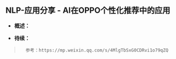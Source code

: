 ## NLP-应用分享 - AI在OPPO个性化推荐中的应用
- **概述：**
>
>
>
>
>
>
>
>
>
>
>

- **待续：**
>       参考：https://mp.weixin.qq.com/s/4MlgTbSxG0CDRvi1o79qZQ
>
>
>
>
>
>
>
